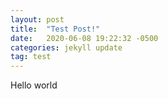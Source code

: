 ```yaml
---
layout: post
title:  "Test Post!"
date:   2020-06-08 19:22:32 -0500
categories: jekyll update
tag: test
---
```

Hello world